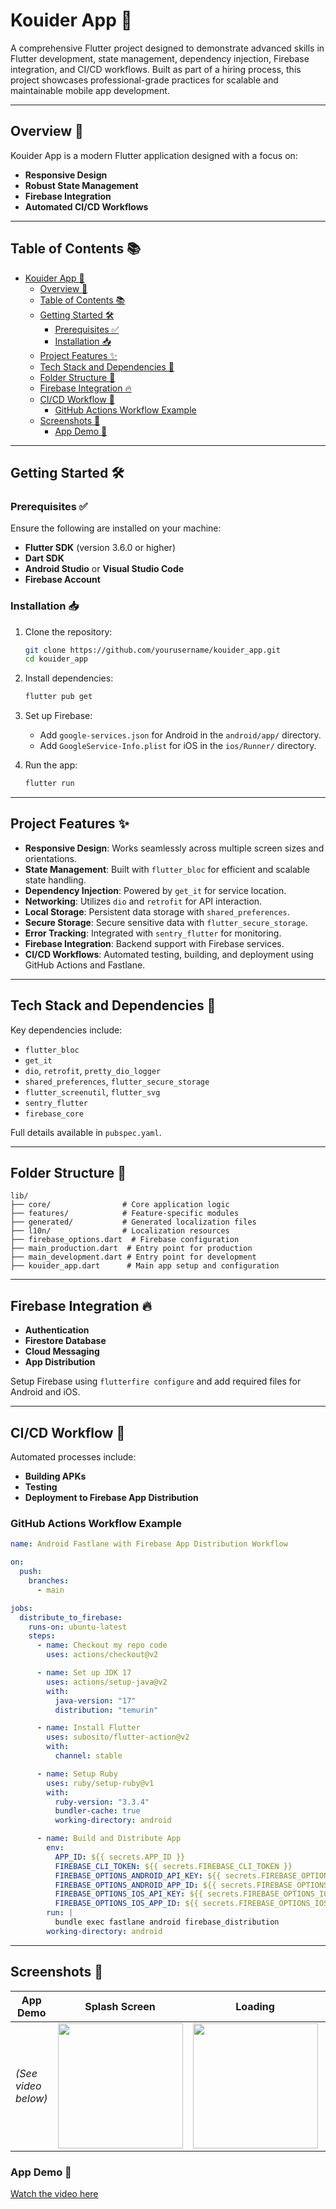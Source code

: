 # Kouider App 🚀

A comprehensive Flutter project designed to demonstrate advanced skills in Flutter development, state management, dependency injection, Firebase integration, and CI/CD workflows. Built as part of a hiring process, this project showcases professional-grade practices for scalable and maintainable mobile app development.

---

## Overview 🌟

Kouider App is a modern Flutter application designed with a focus on:

- **Responsive Design**
- **Robust State Management**
- **Firebase Integration**
- **Automated CI/CD Workflows**

---

## Table of Contents 📚

- [Kouider App 🚀](#kouider-app)
  - [Overview 🌟](#overview-)
  - [Table of Contents 📚](#table-of-contents-)
  - [Getting Started 🛠️](#getting-started-️)
    - [Prerequisites ✅](#prerequisites-)
    - [Installation 📥](#installation-)
  - [Project Features ✨](#project-features-)
  - [Tech Stack and Dependencies 🔧](#tech-stack-and-dependencies-)
  - [Folder Structure 📂](#folder-structure-)
  - [Firebase Integration 🔥](#firebase-integration-)
  - [CI/CD Workflow 🔄](#cicd-workflow-)
    - [GitHub Actions Workflow Example](#github-actions-workflow-example)
  - [Screenshots 📸](#screenshots-)
    - [App Demo 🎥](#app-demo-)

---

## Getting Started 🛠️

### Prerequisites ✅

Ensure the following are installed on your machine:

- **Flutter SDK** (version 3.6.0 or higher)
- **Dart SDK**
- **Android Studio** or **Visual Studio Code**
- **Firebase Account**

### Installation 📥

1. Clone the repository:

   ```bash
   git clone https://github.com/yourusername/kouider_app.git
   cd kouider_app
   ```

2. Install dependencies:

   ```bash
   flutter pub get
   ```

3. Set up Firebase:

   - Add `google-services.json` for Android in the `android/app/` directory.
   - Add `GoogleService-Info.plist` for iOS in the `ios/Runner/` directory.

4. Run the app:
   ```bash
   flutter run
   ```

---

## Project Features ✨

- **Responsive Design**: Works seamlessly across multiple screen sizes and orientations.
- **State Management**: Built with `flutter_bloc` for efficient and scalable state handling.
- **Dependency Injection**: Powered by `get_it` for service location.
- **Networking**: Utilizes `dio` and `retrofit` for API interaction.
- **Local Storage**: Persistent data storage with `shared_preferences`.
- **Secure Storage**: Secure sensitive data with `flutter_secure_storage`.
- **Error Tracking**: Integrated with `sentry_flutter` for monitoring.
- **Firebase Integration**: Backend support with Firebase services.
- **CI/CD Workflows**: Automated testing, building, and deployment using GitHub Actions and Fastlane.

---

## Tech Stack and Dependencies 🔧

Key dependencies include:

- `flutter_bloc`
- `get_it`
- `dio`, `retrofit`, `pretty_dio_logger`
- `shared_preferences`, `flutter_secure_storage`
- `flutter_screenutil`, `flutter_svg`
- `sentry_flutter`
- `firebase_core`

Full details available in `pubspec.yaml`.

---

## Folder Structure 📂

```
lib/
├── core/                # Core application logic
├── features/            # Feature-specific modules
├── generated/           # Generated localization files
├── l10n/                # Localization resources
├── firebase_options.dart  # Firebase configuration
├── main_production.dart  # Entry point for production
├── main_development.dart # Entry point for development
├── kouider_app.dart      # Main app setup and configuration
```

---

## Firebase Integration 🔥

- **Authentication**
- **Firestore Database**
- **Cloud Messaging**
- **App Distribution**

Setup Firebase using `flutterfire configure` and add required files for Android and iOS.

---

## CI/CD Workflow 🔄

Automated processes include:

- **Building APKs**
- **Testing**
- **Deployment to Firebase App Distribution**

### GitHub Actions Workflow Example

```yaml
name: Android Fastlane with Firebase App Distribution Workflow

on:
  push:
    branches:
      - main

jobs:
  distribute_to_firebase:
    runs-on: ubuntu-latest
    steps:
      - name: Checkout my repo code
        uses: actions/checkout@v2

      - name: Set up JDK 17
        uses: actions/setup-java@v2
        with:
          java-version: "17"
          distribution: "temurin"

      - name: Install Flutter
        uses: subosito/flutter-action@v2
        with:
          channel: stable

      - name: Setup Ruby
        uses: ruby/setup-ruby@v1
        with:
          ruby-version: "3.3.4"
          bundler-cache: true
          working-directory: android

      - name: Build and Distribute App
        env:
          APP_ID: ${{ secrets.APP_ID }}
          FIREBASE_CLI_TOKEN: ${{ secrets.FIREBASE_CLI_TOKEN }}
          FIREBASE_OPTIONS_ANDROID_API_KEY: ${{ secrets.FIREBASE_OPTIONS_ANDROID_API_KEY }}
          FIREBASE_OPTIONS_ANDROID_APP_ID: ${{ secrets.FIREBASE_OPTIONS_ANDROID_APP_ID }}
          FIREBASE_OPTIONS_IOS_API_KEY: ${{ secrets.FIREBASE_OPTIONS_IOS_API_KEY }}
          FIREBASE_OPTIONS_IOS_APP_ID: ${{ secrets.FIREBASE_OPTIONS_IOS_APP_ID }}
        run: |
          bundle exec fastlane android firebase_distribution
        working-directory: android
```

---

## Screenshots 📸

| App Demo                          | Splash Screen                           | Loading                             | Home Screen                             | Filtering                             |
| ------------------------------------ | -------------------------------------- | ------------------------------------------ |------------------------------------------ | ------------------------------------------ |
|  *(See video below)*  | <img src="https://github.com/user-attachments/assets/88546b87-6786-4c6a-9147-6c71ac8f94e3" width="200"/> | <img src="https://github.com/user-attachments/assets/aa0e4be1-d212-454e-b247-89ffbc957c28" width="200"/> | <img src="https://github.com/user-attachments/assets/c8fbb2c9-ec71-4897-b4d1-f061c44eb7f5" width="200"/> | <img src="https://github.com/user-attachments/assets/711c8905-0670-4936-8953-d7ade4fdeb64" width="200"/> |

### App Demo 🎥
[Watch the video here](https://github.com/user-attachments/assets/c0a97d10-b5eb-4849-97d7-9228a40f21ba)
